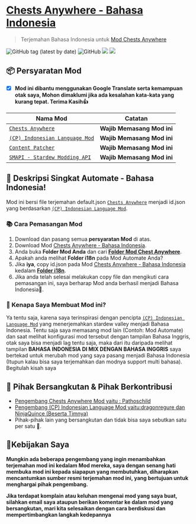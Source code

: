 # [Chests Anywhere - Bahasa Indonesia](https://github.com/YugoSamakuhaku/ChestsAnywhere-Bahasa-Indonesia)

> Terjemahan Bahasa Indonesia untuk [Mod Chests Anywhere](https://www.nexusmods.com/stardewvalley/mods/518)

![GitHub tag (latest by date)](https://img.shields.io/github/v/tag/YugoSamakuhaku/ChestsAnywhere-Bahasa-Indonesia?label=Versi%20Terbaru&style=plastic) ![GitHub](https://img.shields.io/github/license/YugoSamakuhaku/ChestsAnywhere-Bahasa-Indonesia?label=license&style=plastic)
<img src="https://github.com/YugoSamakuhaku/Automate-Bahasa-Indonesia/blob/3a948ef8470cd7358c16adfc88f9d3bda46cd4c6/images/Automate-Settings.png" />
<img src="https://github.com/YugoSamakuhaku/Automate-Bahasa-Indonesia/blob/3a948ef8470cd7358c16adfc88f9d3bda46cd4c6/images/Automate-Settings-Hover.png" />
## 📦 Persyaratan Mod
- [x] **Mod ini dibantu menggunakan Google Translate serta kemampuan otak saya, Mohon dimaklumi jika ada kesalahan kata-kata yang kurang tepat. Terima Kasih👍**

| Nama Mod | Catatan |
| --- | --- |
| [`Chests Anywhere`](https://www.nexusmods.com/stardewvalley/mods/518) | **Wajib Memasang Mod ini** |
| [`(CP) Indonesian Language Mod`](https://www.nexusmods.com/stardewvalley/mods/1057) | **Wajib Memasang Mod ini** |
| [`Content Patcher`](https://www.nexusmods.com/stardewvalley/mods/1915) | **Wajib Memasang Mod ini** |
| [`SMAPI - Stardew Modding API`](https://www.nexusmods.com/stardewvalley/mods/1063?tab=description) | **Wajib Memasang Mod ini** |

## 🧾 Deskripsi Singkat Automate - Bahasa Indonesia!
Mod ini bersi file terjemahan default.json [`Chests Anywhere`](https://www.nexusmods.com/stardewvalley/mods/518) menjadi id.json yang berdasarkan [`(CP) Indonesian Language Mod`](https://www.nexusmods.com/stardewvalley/mods/1057).

### 📚 Cara Pemasangan Mod
1. Download dan pasang semua **persyaratan Mod** di atas.
2. Download Mod [Chests Anywhere - Bahasa Indonesia](https://github.com/YugoSamakuhaku/ChestsAnywhere-Bahasa-Indonesia/release/latest).
3. Anda buka **Folder Mod Anda** dan cari [**Folder Mod Chest Anywhere**](https://www.nexusmods.com/stardewvalley/mods/518).
4. Apakah anda melihat **Folder i18n** pada Mod Automate Anda?
5. Jika **iya**, copy id.json pada Mod [Chests Anywhere - Bahasa Indonesia](https://github.com/YugoSamakuhaku/ChestsAnywhere-Bahasa-Indonesia/release/latest) kedalam [**Folder i18n**](https://www.nexusmods.com/stardewvalley/mods/518).
6. Jika anda telah selesai melakukan copy file dan mengikuti cara pemasangan ini, saya berharap Mod anda berhasil menjadi Bahasa Indonesia🤩.

### 🥰 Kenapa Saya Membuat Mod ini?
Ya tentu saja, karena saya terinspirasi dengan pencipta [`(CP) Indonesian Language Mod`](https://www.nexusmods.com/stardewvalley/mods/1057) yang menerjemahkan stardew valley menjadi Bahasa Indonesia. Tentu saja saya memasang mod lain (Contoh: Mod Automate) dan saat melihat konfigurasi mod tersebut dengan tampilan Bahasa Inggris, otak saya bisa menjadi lag tentu saja, maka dari itu daripada melihat tampilan **BAHASA INDONESIA DI MIX DENGAN BAHASA INGGRIS** saya bertekad untuk merubah mod yang saya pasang menjadi Bahasa Indonesia (Itupun kalau bisa saya terjemahkan dan modnya support multi bahasa). Begitulah kisah saya


## 💬 Pihak Bersangkutan & Pihak Berkontribusi

* [Pengembang Chests Anywhere Mod yaitu : Pathoschild](https://www.nexusmods.com/stardewvalley/users/1552317)
* [Pengembang (CP) Indonesian Language Mod yaitu:dragonregure dan NinjaQuince (Beserta Timnya)](https://www.nexusmods.com/stardewvalley/users/31907780)
* Pihak-pihak lain yang bersangkutan dan tidak bisa saya sebutkan satu per satu 🥳.

## 🧐Kebijakan Saya
**Mungkin ada beberapa pengembang yang ingin menambahkan terjemahan mod ini kedalam Mod mereka, saya dengan senang hati membuka mod ini kepada siapapun yang membutuhkan, diharapkan mencantumkan sumber resmi terjemahan mod ini, yang bertujuan untuk menghargai pihak pengembang.**

**Jika terdapat komplain atau keluhan mengenai mod yang saya buat, silahkan email saya ataupun berikan komentar ke dalam mod yang bersangkutan, mari kita selesaikan dengan cara berdiskusi dan mempertimbangkan langkah kedepannya**
